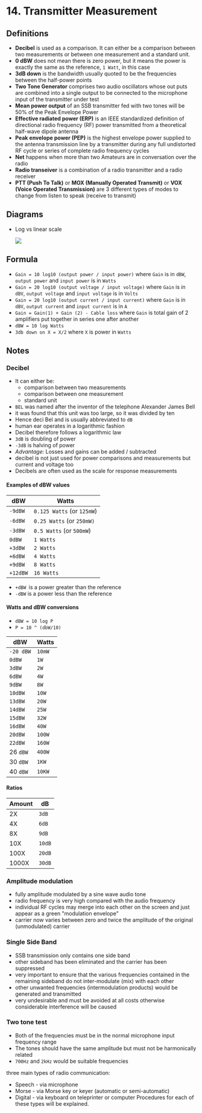 # 14. Transmitter Measurement

## Definitions

- **Decibel** is used as a comparison. It can either be a comparison between two measurements or between one measurement and a standard unit.
- **0 dBW** does not mean there is zero power, but it means the power is exactly the same as the reference, `1 Watt`, in this case
- **3dB down** is the bandwidth usually quoted to be the frequencies between the half-power points
- **Two Tone Generator** comprises two audio oscillators whose out puts are combined into a single output to be connected to the microphone input of the transmitter under test
- **Mean power output** of an SSB transmitter fed with two tones will be 50% of the Peak Envelope Power
- **Effective radiated power (ERP)** is an IEEE standardized definition of directional radio frequency (RF) power transmitted from a theoretical half-wave dipole antenna
- **Peak envelope power (PEP)** is the highest envelope power supplied to the antenna transmission line by a transmitter during any full undistorted RF cycle or series of complete radio frequency cycles
- **Net** happens when more than two Amateurs are in conversation over the radio
- **Radio transeiver** is a combination of a radio transmitter and a radio receiver
- **PTT (Push To Talk)** or **MOX (Manually Operated Transmit)** or **VOX (Voice Operated Transmission)** are 3 different types of modes to change from listen to speak (receive to transmit)

## Diagrams

- Log vs linear scale

  ![](img/linear-log-scale.png)

## Formula

- `Gain = 10 log10 (output power / input power)` where `Gain` is in `dBW`, `output power` and `input power` is in `Watts`
- `Gain = 20 log10 (output voltage / input voltage)` where `Gain` is in `dBV`, `output voltage` and `input voltage` is in `Volts`
- `Gain = 20 log10 (output current / input current)` where `Gain` is in `dBV`, `output current` and `input current` is in `A`
- `Gain = Gain(1) + Gain (2) - Cable loss` where `Gain` is total gain of 2 amplifiers put together in series one after another
- `dBW = 10 log Watts`
- `3db down on X = X/2` where `X` is power in `Watts`

## Notes

### Decibel

- It can either be:
  - comparison between two measurements
  - comparison between one measurement
  - standard unit
- `BEL` was named after the inventor of the telephone Alexander James Bell
- it was found that this unit was too large, so it was divided by ten
- Hence deci Bel and is usually abbreviated to `dB`
- human ear operates in a logarithmic fashion
- Decibel therefore follows a logarithmic law
- `3dB` is doubling of power
- `-3dB` is halving of power
- *Advantage:* Losses and gains can be added / subtracted
- decibel is not just used for power comparisons and measurements but current and voltage too
- Decibels are often used as the scale for response measurements

#### Examples of dBW values

| dBW | Watts
| --- | ---
| `-9dBW` | `0.125 Watts` (or `125mW`)
| `-6dBW` | `0.25 Watts` (or `250mW)`
| `-3dBW` | `0.5 Watts` (or `500mW`)
| `0dBW` | `1 Watts`
| `+3dBW` | `2 Watts`
| `+6dBW` | `4 Watts`
| `+9dBW` | `8 Watts`
| `+12dBW` | `16 Watts`

- `+dBW `is a power greater than the reference
- `-dBW` is a power less than the reference

#### Watts and dBW conversions

- `dBW = 10 log P`
- `P = 10 ^ (dbW/10)`

| dBW | Watts
| --- | --- |
| `-20 dBW` | `10mW`
| `0dBW` | `1W`
| `3dBW` | `2W`
| `6dBW` | `4W`
| `9dBW` | `8W`
| `10dBW` | `10W`
| `13dBW` | `20W`
| `14dBW` | `25W`
| `15dBW` | `32W`
| `16dBW` | `40W`
| `20dBW` | `100W`
| `22dBW` | `160W`
| 26 `dBW` | `400W`
| 30 `dBW` | `1KW`
| 40 `dBW` | `10KW`

#### Ratios

| Amount | dB
| --- | --- |
| 2X | `3dB`
| 4X | `6dB`
| 8X | `9dB`
| 10X | `10dB`
| 100X | `20dB`
| 1000X | `30dB`

### Amplitude modulation

- fully amplitude modulated by a sine wave audio tone
- radio frequency is very high compared with the audio frequency
- individual RF cycles may merge into each other on the screen and just appear as a green "modulation envelope"
- carrier now varies between zero and twice the amplitude of the original (unmodulated) carrier


### Single Side Band

- SSB transmission only contains one side band
- other sideband has been eliminated and the carrier has been suppressed
- very important to ensure that the various frequencies contained in the remaining sideband do not inter-modulate (mix) with each other
- other unwanted frequencies (intermodulation products) would be generated and transmitted
- very undesirable and must be avoided at all costs otherwise considerable interference will be caused

### Two tone test

- Both of the frequencies must be in the normal microphone input frequency range
- The tones should have the same amplitude but must not be harmonically related
- `700Hz` and `2kHz` would be suitable frequencies

three main types of radio communication:

- Speech - via microphone
- Morse  - via Morse key or keyer (automatic or semi-automatic)
- Digital - via keyboard on teleprinter or computer Procedures for each of these types will be explained.
